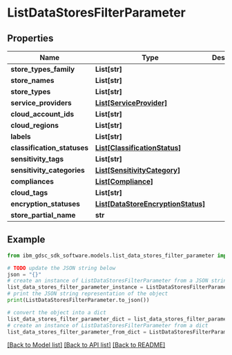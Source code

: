# ListDataStoresFilterParameter


## Properties

Name | Type | Description | Notes
------------ | ------------- | ------------- | -------------
**store_types_family** | **List[str]** |  | [optional] 
**store_names** | **List[str]** |  | [optional] 
**store_types** | **List[str]** |  | [optional] 
**service_providers** | [**List[ServiceProvider]**](ServiceProvider.md) |  | [optional] 
**cloud_account_ids** | **List[str]** |  | [optional] 
**cloud_regions** | **List[str]** |  | [optional] 
**labels** | **List[str]** |  | [optional] 
**classification_statuses** | [**List[ClassificationStatus]**](ClassificationStatus.md) |  | [optional] 
**sensitivity_tags** | **List[str]** |  | [optional] 
**sensitivity_categories** | [**List[SensitivityCategory]**](SensitivityCategory.md) |  | [optional] 
**compliances** | [**List[Compliance]**](Compliance.md) |  | [optional] 
**cloud_tags** | **List[str]** |  | [optional] 
**encryption_statuses** | [**List[DataStoreEncryptionStatus]**](DataStoreEncryptionStatus.md) |  | [optional] 
**store_partial_name** | **str** |  | [optional] 

## Example

```python
from ibm_gdsc_sdk_software.models.list_data_stores_filter_parameter import ListDataStoresFilterParameter

# TODO update the JSON string below
json = "{}"
# create an instance of ListDataStoresFilterParameter from a JSON string
list_data_stores_filter_parameter_instance = ListDataStoresFilterParameter.from_json(json)
# print the JSON string representation of the object
print(ListDataStoresFilterParameter.to_json())

# convert the object into a dict
list_data_stores_filter_parameter_dict = list_data_stores_filter_parameter_instance.to_dict()
# create an instance of ListDataStoresFilterParameter from a dict
list_data_stores_filter_parameter_from_dict = ListDataStoresFilterParameter.from_dict(list_data_stores_filter_parameter_dict)
```
[[Back to Model list]](../README.md#documentation-for-models) [[Back to API list]](../README.md#documentation-for-api-endpoints) [[Back to README]](../README.md)



